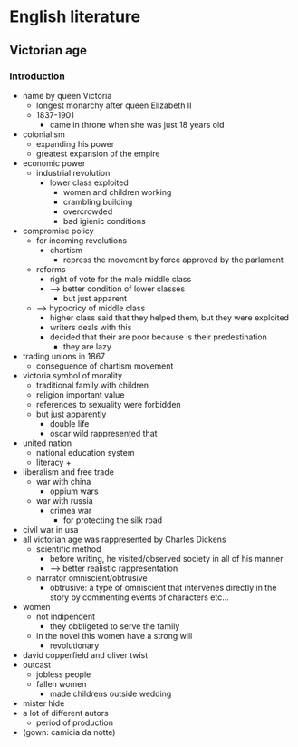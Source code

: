 # English literature
## Victorian age

### Introduction

- name by queen Victoria
  - longest monarchy after queen Elizabeth II
  - 1837-1901
    - came in throne when she was just 18 years old
- colonialism
  - expanding his power
  - greatest expansion of the empire
- economic power
  - industrial revolution
    - lower class exploited
      - women and children working
      - crambling building
      - overcrowded
      - bad igienic conditions
- compromise policy
  - for incoming revolutions
    - chartism
      - repress the movement by force approved by the parlament
  - reforms
    - right of vote for the male middle class
    - --> better condition of lower classes
      - but just apparent
  - --> hypocricy of middle class
    - higher class said that they helped them, but they were exploited
    - writers deals with this
    - decided that their are poor because is their predestination 
      - they are lazy
- trading unions in 1867
  - conseguence of chartism movement
- victoria symbol of morality
  - traditional family with children
  - religion important value
  - references to sexuality were forbidden
  - but just apparently
    - double life
    - oscar wild rappresented that
- united nation
  - national education system
  - literacy +
- liberalism and free trade
  - war with china
    - oppium wars
  - war with russia
    - crimea war
      - for protecting the silk road
- civil war in usa
- all victorian age was rappresented by Charles Dickens
  - scientific method
    - before writing, he visited/observed society in all of his manner
    - --> better realistic rappresentation
  - narrator omniscient/obtrusive
    - obtrusive: a type of omniscient that intervenes directly in the story by commenting events of characters etc...
- women
  - not indipendent
    - they obbligeted to serve the family
  - in the novel this women have a strong will
    - revolutionary
- david copperfield and oliver twist
- outcast
  - jobless people
  - fallen women
    - made childrens outside wedding
- mister hide
- a lot of different autors
  - period of production
- (gown: camicia da notte)
